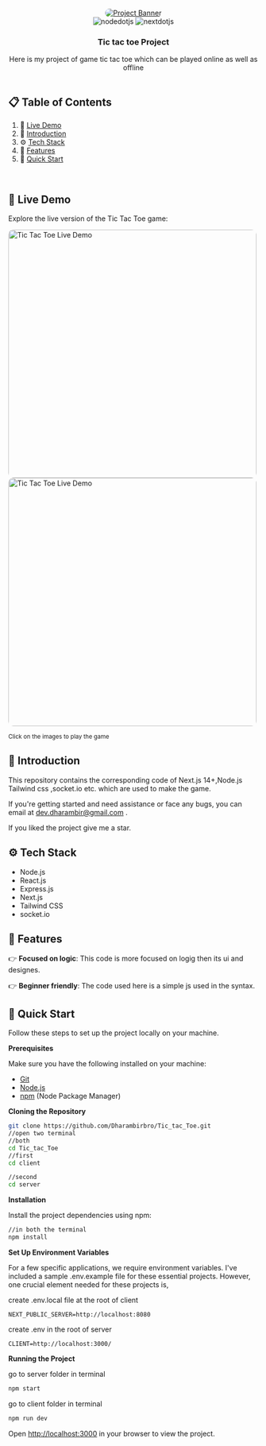 <div align="center">
  <br />
    <a href="https://tic-tac-toe-client-pi.vercel.app" target="_blank" style="border-radius: 30px;">
      <img src="https://github.com/Dharambirbro/Tic_tac_Toe/blob/main/img2.jpeg" alt="Project Banner" style="border-radius: 30px;">
    </a>
  <br />

  <div>
    <img src="https://img.shields.io/badge/-Node_JS-black?style=for-the-badge&logoColor=white&logo=nodedotjs&color=339933" alt="nodedotjs" />
    <img src="https://img.shields.io/badge/-Next_JS-black?style=for-the-badge&logoColor=white&logo=nextdotjs&color=000000" alt="nextdotjs" />
    
    
  </div>

  <h3 align="center">Tic tac toe Project</h3>

   <div align="center">
     Here is my project of game tic tac toe which can be played online as well as offline
    </div>
</div>

<br />

## 📋 <a name="table">Table of Contents</a>

1. 🚀 [Live Demo](#🚀-live-demo)
2. 🤖 [Introduction](#introduction)
3. ⚙️ [Tech Stack](#tech-stack)
4. 🔋 [Features](#features)
5. 🤸 [Quick Start](#quick-start)

<br />

## 🚀 Live Demo

Explore the live version of the Tic Tac Toe game:

<a href="https://tic-tac-toe-client-pi.vercel.app">
  <img src="https://github.com/Dharambirbro/Tic_tac_Toe/blob/main/img1.jpeg" alt="Tic Tac Toe Live Demo" width="500" style="border-radius: 10px; margin-right: 20px;">
</a>

<a href="https://tic-tac-toe-client-pi.vercel.app">
  <img src="https://github.com/Dharambirbro/Tic_tac_Toe/blob/main/img3.jpeg" alt="Tic Tac Toe Live Demo" width="500" style="border-radius: 10px;">
</a>

<sup>Click on the images to play the game</sup>

## <a name="introduction">🤖 Introduction</a>

This repository contains the corresponding code of Next.js 14+,Node.js Tailwind css ,socket.io etc. which are used to make the game.

If you're getting started and need assistance or face any bugs, you can email at dev.dharambir@gmail.com .

If you liked the project give me a star.

## <a name="tech-stack">⚙️ Tech Stack</a>

- Node.js
- React.js
- Express.js
- Next.js
- Tailwind CSS
- socket.io

## <a name="features">🔋 Features</a>

👉 **Focused on logic**: This code is more focused on logig then its ui and designes.

👉 **Beginner friendly**: The code used here is a simple js used in the syntax.

## <a name="quick-start">🤸 Quick Start</a>

Follow these steps to set up the project locally on your machine.

**Prerequisites**

Make sure you have the following installed on your machine:

- [Git](https://git-scm.com/)
- [Node.js](https://nodejs.org/en)
- [npm](https://www.npmjs.com/) (Node Package Manager)

**Cloning the Repository**

```bash
git clone https://github.com/Dharambirbro/Tic_tac_Toe.git
//open two terminal
//both
cd Tic_tac_Toe
//first
cd client

//second
cd server

```

**Installation**

Install the project dependencies using npm:

```bash
//in both the terminal
npm install
```

**Set Up Environment Variables**

For a few specific applications, we require environment variables. I've included a sample .env.example file for these essential projects.
However, one crucial element needed for these projects is,

create .env.local file at the root of client

```env
NEXT_PUBLIC_SERVER=http://localhost:8080
```

create .env in the root of server

```env
CLIENT=http://localhost:3000/
```

**Running the Project**

go to server folder in terminal

```bash
npm start
```

go to client folder in terminal

```bash
npm run dev
```

Open [http://localhost:3000](http://localhost:3000) in your browser to view the project.
